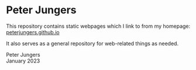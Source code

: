 # Peter Jungers  
This repository contains static webpages which I link to from my homepage: [peterjungers.github.io](https://peterjungers.github.io)


It also serves as a general repository for web-related things as needed.

Peter Jungers  
January 2023
